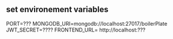## set environement variables 

PORT=???
MONGODB_URI=mongodb://localhost:27017/boilerPlate
JWT_SECRET=????
FRONTEND_URL= http://localhost:???